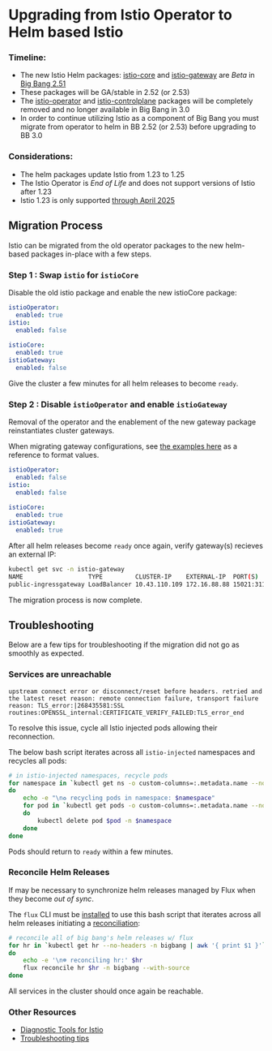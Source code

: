 # Upgrading from Istio Operator to Helm based Istio
  
### Timeline:
- The new Istio Helm packages: [istio-core](https://repo1.dso.mil/big-bang/product/packages/istio-core) and [istio-gateway](https://repo1.dso.mil/big-bang/product/packages/istio-gateway) are *Beta* in [Big Bang 2.51](https://repo1.dso.mil/big-bang/bigbang/-/releases)
-  These packages will be GA/stable in 2.52 (or 2.53)
-  The [istio-operator](https://repo1.dso.mil/big-bang/product/packages/istio-operator) and [istio-controlplane](https://repo1.dso.mil/big-bang/product/packages/istio-controlplane) packages will be completely removed and no longer available in Big Bang in 3.0
- In order to continue utilizing Istio as a component of Big Bang you must migrate from operator to helm in BB 2.52 (or 2.53) before upgrading to BB 3.0  
    
### Considerations:

- The helm packages update Istio from 1.23 to 1.25
- The Istio Operator is *End of Life* and does not support versions of Istio after 1.23
- Istio 1.23 is only supported [through April 2025](https://istio.io/latest/docs/releases/supported-releases/#:~:text=1.25%2C%201.26%2C%201.27-,1.23,-Yes)
  
## Migration Process  
  
Istio can be migrated from the old operator packages to the new helm-based packages in-place with a few steps.
### Step 1 : Swap `istio` for `istioCore`
Disable the old istio package and enable the new istioCore package:
```yaml
istioOperator:
  enabled: true
istio:
  enabled: false
  
istioCore:
  enabled: true
istioGateway:
  enabled: false
```
Give the cluster a few minutes for all helm releases to become `ready`.

### Step 2 : Disable `istioOperator` and enable `istioGateway`  
  
Removal of the operator and the enablement of the new gateway package reinstantiates cluster gateways.  
  
When migrating gateway configurations, see [the examples here](../../../chart/values.yaml#L206-301) as a reference to format values.  
    
```yaml
istioOperator:
  enabled: false
istio:
  enabled: false
  
istioCore:
  enabled: true
istioGateway:
  enabled: true
```
  
After all helm releases become `ready` once again, verify gateway(s) recieves an external IP:
```bash
kubectl get svc -n istio-gateway
NAME                  TYPE         CLUSTER-IP    EXTERNAL-IP  PORT(S)                                    
public-ingressgateway LoadBalancer 10.43.110.109 172.16.88.88 15021:31155/TCP,80:31302/TCP,443:31046/TCP 
```
The migration process is now complete.  
  
## Troubleshooting  
  
Below are a few tips for troubleshooting if the migration did not go as smoothly as expected.  
  
### Services are unreachable
  
```
upstream connect error or disconnect/reset before headers. retried and the latest reset reason: remote connection failure, transport failure reason: TLS_error:|268435581:SSL routines:OPENSSL_internal:CERTIFICATE_VERIFY_FAILED:TLS_error_end
```
To resolve this issue, cycle all Istio injected pods allowing their reconnection.  
  
The below bash script iterates across all `istio-injected` namespaces and recycles all pods:
```bash
# in istio-injected namespaces, recycle pods
for namespace in `kubectl get ns -o custom-columns=:.metadata.name --no-headers -l istio-injection=enabled`
do
    echo -e "\n♻️ recycling pods in namespace: $namespace"
    for pod in `kubectl get pods -o custom-columns=:.metadata.name --no-headers -n $namespace`
    do 
        kubectl delete pod $pod -n $namespace
    done
done
```
  
Pods should return to `ready` within a few minutes.
### Reconcile Helm Releases
  
If may be necessary to synchronize helm releases managed by Flux when they become *out of sync*.  
  
The `flux` CLI must be [installed](https://fluxcd.io/flux/installation/) to use this bash script that iterates across all helm releases initiating a [reconciliation](https://fluxcd.io/flux/cmd/flux_reconcile_helmrelease):
```bash
# reconcile all of big bang's helm releases w/ flux
for hr in `kubectl get hr --no-headers -n bigbang | awk '{ print $1 }'`
do
    echo -e '\n☸️ reconciling hr:' $hr
    flux reconcile hr $hr -n bigbang --with-source
done
```
  
All services in the cluster should once again be reachable.  

### Other Resources
  
- [Diagnostic Tools for Istio](https://istio.io/latest/docs/ops/diagnostic-tools)
- [Troubleshooting tips](https://github.com/istio/istio/wiki/Troubleshooting-Istio)
